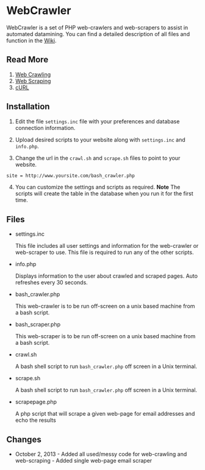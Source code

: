 # WebCrawler

WebCrawler is a set of PHP web-crawlers and web-scrapers to assist in automated datamining. You can find a detailed description of all files and function in the [Wiki](https://github.com/Chippers255/WebCrawler/wiki). 


## Read More
1. [Web Crawling](http://en.wikipedia.org/wiki/Web_crawler) 
2. [Web Scraping](http://en.wikipedia.org/wiki/Web_scraping)
3. [cURL](http://en.wikipedia.org/wiki/CURL)


## Installation

1. Edit the file `settings.inc` file with your preferences and database connection information.

2. Upload desired scripts to your website along with `settings.inc` and `info.php`.

3. Change the url in the `crawl.sh` and `scrape.sh` files to point to your website.
```bash
site = http://www.yoursite.com/bash_crawler.php
```

4. You can customize the settings and scripts as required.
  **Note**
    The scripts will create the table in the database when you run it for the first time.


## Files

* settings.inc

    This file includes all user settings and information for the web-crawler or web-scraper to use. This file is required to run any of the other scripts.

* info.php

    Displays information to the user about crawled and scraped pages. Auto refreshes every 30 seconds.
    
* bash_crawler.php

    This web-crawler is to be run off-screen on a unix based machine from a bash script.
    
* bash_scraper.php

    This web-scraper is to be run off-screen on a unix based machine from a bash script.
    
* crawl.sh

    A bash shell script to run `bash_crawler.php` off screen in a Unix terminal.
    
* scrape.sh

    A bash shell script to run `bash_crawler.php` off screen in a Unix terminal.
    
* scrapepage.php

    A php script that will scrape a given web-page for email addresses and echo the results
    
## Changes

* October 2, 2013 - Added all used/messy code for web-crawling and web-scraping
                  - Added single web-page email scraper
